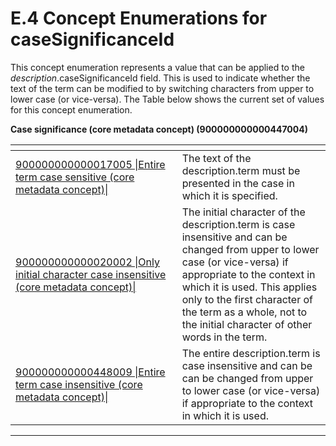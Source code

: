 # E.4 Concept Enumerations for caseSignificanceId

This concept enumeration represents a value that can be applied to the _description_.caseSignificanceId field. This is used to indicate whether the text of the term can be modified to by switching characters from upper to lower case (or vice-versa). The Table below shows the current set of values for this concept enumeration.

**Case significance (core metadata concept) (900000000000447004)**

<table data-full-width="true"><thead><tr><th width="250.6771240234375"></th><th></th></tr></thead><tbody><tr><td><a href="http://snomed.info/id/900000000000017005">900000000000017005 |Entire term case sensitive (core metadata concept)|</a></td><td>The text of the description.term must be presented in the case in which it is specified.</td></tr><tr><td><a href="http://snomed.info/id/900000000000020002">900000000000020002 |Only initial character case insensitive (core metadata concept)|</a></td><td>The initial character of the description.term is case insensitive and can be changed from upper to lower case (or vice-versa) if appropriate to the context in which it is used. This applies only to the first character of the term as a whole, not to the initial character of other words in the term.</td></tr><tr><td><a href="http://snomed.info/id/900000000000448009">900000000000448009 |Entire term case insensitive (core metadata concept)|</a></td><td>The entire description.term is case insensitive and can be can be changed from upper to lower case (or vice-versa) if appropriate to the context in which it is used.</td></tr></tbody></table>

***

